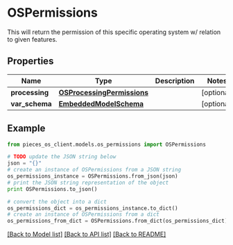 # OSPermissions

This will return the permission of this specific operating system w/ relation to given features.

## Properties
Name | Type | Description | Notes
------------ | ------------- | ------------- | -------------
**processing** | [**OSProcessingPermissions**](OSProcessingPermissions.md) |  | [optional] 
**var_schema** | [**EmbeddedModelSchema**](EmbeddedModelSchema.md) |  | [optional] 

## Example

```python
from pieces_os_client.models.os_permissions import OSPermissions

# TODO update the JSON string below
json = "{}"
# create an instance of OSPermissions from a JSON string
os_permissions_instance = OSPermissions.from_json(json)
# print the JSON string representation of the object
print OSPermissions.to_json()

# convert the object into a dict
os_permissions_dict = os_permissions_instance.to_dict()
# create an instance of OSPermissions from a dict
os_permissions_from_dict = OSPermissions.from_dict(os_permissions_dict)
```
[[Back to Model list]](../README.md#documentation-for-models) [[Back to API list]](../README.md#documentation-for-api-endpoints) [[Back to README]](../README.md)


